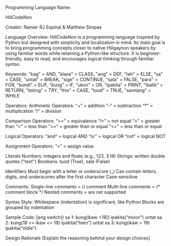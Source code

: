 Programming Language Name: 

HiliCodeNon

Creator:
Rainier RJ Espinal & Matthew Simpas

Language Overview:
HiliCodeNon is a programming language inspired by Python but designed with simplicity and localization in mind. Its main goal is to bring programming concepts closer to native Hiligaynon speakers by using familiar words while retaining a Python-like structure. It is beginner-friendly, easy to read, and encourages logical thinking through familiar syntax.

Keywords:
"kag" = AND,
"klase" = CLASS,
"ang" = DEF,
"teh" = ELSE,
"sa" = CASE,
"untat" = BREAK,
"sige" = CONTINUE,
"sala" = FALSE,
"para" = FOR,
"kundi" = ELIF,
"kung" = IF,
"ukon" = OR,
"ipakita" = PRINT,
"ibalik" = RETURN,
"tisting" = TRY,
"this" = CASE,
"tuod" = TRUE,
"samtang" = WHILE

Operators:
Arithmetic Operators:
“+” = addition
“-” = subtraction
“*” = multiplication
“/” = division

Comparison Operators:
“==” = equivalence
“!=” = not equal
“>” = greater than
“<” = less than
“>=” = greater than or equal
“<=” = less than or equal

Logical Operators:
“and” = logical AND
“or” = logical OR
“not” = logical NOT

Assignment Operators:
“=” = assign value

Literals
Numbers: integers and floats (e.g., 123, 3.14)
Strings: written double quotes ("text")
Booleans: tuod (True), sala (False)

Identifiers
Must begin with a letter or underscore (_)
Can contain letters, digits, and underscores after the first character
Case-sensitive

Comments:
Single-line comments = // comment
Multi-line comments = /* comment block */
Nested comments = are not supported

Syntax Style:
Whitespace (indentation) is significant, like Python
Blocks are grouped by indentation

Sample Code:
[ang switch()
sa 1:
kung(ikaw >18)]
	ipakita(“minor”)
	untat
sa 2:
kung(18 <= ikaw <= 19)
ipakita(“teen”)
untat
sa 3:
	kung(ikaw > 19)
			ipakita(“oldie”)

Design Rationale
[Explain the reasoning behind your design choices]
